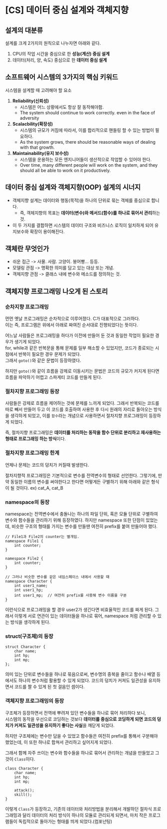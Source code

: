 # [CS] 데이터 중심 설계와 객체지향

## 설계의 대분류
설계를 크게 2가지의 원칙으로 나누자면 아래와 같다.
1. CPU의 작업 시간을 중심으로 한 **성능(계산) 중심 설계**
2. 데이터(처리, 양, 속도) 중심으로 한 **데이터 중심 설계**

## 소프트웨어 시스템의 3가지의 핵심 키워드
시스템을 설계할 때 고려해야 할 요소 
1. **Reliability(신뢰성)**
   - 시스템은 어느 상황에서도 항상 잘 동작해야함.
   - The system should continue to work correctly. even in the face of adversity
2. **Scalacbility(확장성)**
   - 시스템의 규모가 커짐에 따라서, 이를 합리적으로 핸들링 할 수 있는 방법이 필요하다.
   - As the system grows, there should be reasonable ways of dealing with that growth.
3. **Maintainability(유지 보수성)**
   - 시스템을 운용하는 모든 엔지니어들이 생산적으로 작업할 수 있어야 한다.
   - Over time, many different people will work on the system, and they should all be able to work on it productively.

## 데이터 중심 설계와 객체지향(OOP) 설계의 시너지
- 객체지향 설계는 데이터와 행동(목적)을 하나의 단위로 묶는 객체를 중심으로 합니다.
  - 즉, 객체지향의 목표는 **데이터(변수)와 메서드(함수)를 하나로 묶어서 관리**하는 것.
- 이 두 가지를 결합하면 시스템의 데이터 구조와 비즈니스 로직이 일치하게 되어 유지보수와 확장이 용이해진다.

## 객체란 무엇인가
- 쉬운 접근 -> 사물. 사람. 고양이. 붕어빵... 등등.
- 모델링 관점 -> 명확한 의미를 담고 있는 대상 또는 개념.
- 객체지향 관점 -> 클래스 내에 변수와 메소드를 정의하는 것.

## 객체지향 프로그래밍 나오게 된 스토리
### 순차지향 프로그래밍
먼먼 옛날 프로그래밍은 순차적으로 이루어졌다. C가 대표적으로 그러하다.  
이는 즉, 프로그램은 위에서 아래로 짜여진 순서대로 진행되었다는 뜻이다.

어느날 사람들은 프로그래밍을 하다가 이전에 만들어 둔 것과 동일한 작업이 필요한 경우가 생기게 되었다.  
for, while과 같은 반복문을 통해 문제를 일부 해소할 수 있었지만, 코드가 종료되는 시점에서 반복이 필요한 경우 문제가 되었다.  
그래서 `goto()`와 같은 문법이 등장하였다.

하지만 `goto()`와 같이 흐름을 강제로 이동시키는 문법은 코드의 규모가 커지게 된다면 흐름을 파악하기 어렵고 스파게티 코드를 만들게 된다.

### 절차지향 프로그래밍 등장
사람들은 강제로 흐름을 제어하는 것에 문제를 느끼게 되었다.
그래서 반복되는 코드를 따로 빼서 만들어 두고 이 코드를 호출하여 사용한 후 다시 원래의 자리로 돌아오는 방식을 생각하게 되었고, 이를 `함수`라는 개념으로 사용하면서 절차지향 프로그래밍이 등장하게 되었다.

즉, 절차지향 프로그래밍은 **데이터를 처리하는 동작을 함수 단위로 분리하고 재사용하는 형태로 프로그래밍 하는 방식**이다.

### 절차지향 프로그래밍 한계
언제나 문제는 코드의 덩치가 커질때 발생한다.

절차지향적 프로그래밍은 기본적으로 변수를 전역변수의 형태로 선언한다.
그렇기에, 만약 동일한 이름의 변수를 써야한다고 한다면 어떻게든 구별하기 위해 아래와 같은 형식이 될 것이다.
ex) cat_A, cat_B

### namespace의 등장
namespace는 전역변수에서 충돌나는 하나의 파일 단위, 혹은 모듈 단위로 구별하여 변수와 함수들을 관리하기 위해 등장하였다.
하지만 namespace 또한 단점이 있었는데, 비슷한 구조의 형태를 가지는 변수를 만들땐 여전히 prefix를 붙여 만들어야 했다.
```text
// File1과 File2의 counter는 별개임.
namespace File1 {
    int counter;
}

namespace File2 {
    int counter;
}

// 그러나 비슷한 변수를 같은 네임스페이스 내에서 사용할 때
namespace Character {
    int user1_name;
    int user1_hp;
    int user1_mp;  // 여전히 prefix를 사용해 변수 이름을 구분
}
```
이런식으로 프로그래밍을 할 경우 user2가 생긴다면 비효율적인 코드를 짜게 된다.
그래서 이렇게 서로 연관이 있는 데이터들을 하나로 묶어, namespace 처럼 관리할 수 있는 방식을 생각하게 된다.

### struct(구조체)의 등장
```text
struct Character {
    char name;
    int hp;
    int mp;
};
```
의미 있는 단위로 변수들을 하나로 묶음으로써, 변수명의 중복을 줄이고 함수나 배열 등에서도 하나의 변수처럼 활용할 수 있게 되었다.
코드의 덩치가 커져도 일관성을 유지하면서 코드를 짤 수 있게 된 첫 걸음인 셈이다.

### 객체지향 프로그래밍의 등장
구조체가 등장하면서 전역에 뿌려져 있던 변수들을 하나로 묶어 처리하다 보니,  
시스템의 동작을 우선으로 코딩하는 것보다 **데이터를 중심으로 코딩하게 되면 코드의 덩치가 커져도 일관성을 유지하기 좋다는 사실**을 깨닫게 되었다.

하지만 구조체에는 변수만 담을 수 있었고 함수들은 여전히 prefix를 통해서 구분해야 했었는데, 이 또한 하나로 합쳐서 관리하고 싶어지게 되었다.

그래서 함께 자주 쓰이는 변수와 함수들을 하나로 묶어서 관리하는 개념을 만들었고 그것이 `Class`이다.
```text
class Character {
    char name;
    int hp;
    int mp;
    
    attack();
    skill();
}
```

이렇게 `Class`가 등장하고, 기존의 데이터와 처리방법을 분리해서 개발하던 절차식 프로그래밍과 달리 데이터의 처리 방식이 하나의 모듈로 관리되게 되면서,
마치 작은 프로그램들이 독립적으로 돌아가는 형태를 띄게 되었다.(컴포넌팅)











